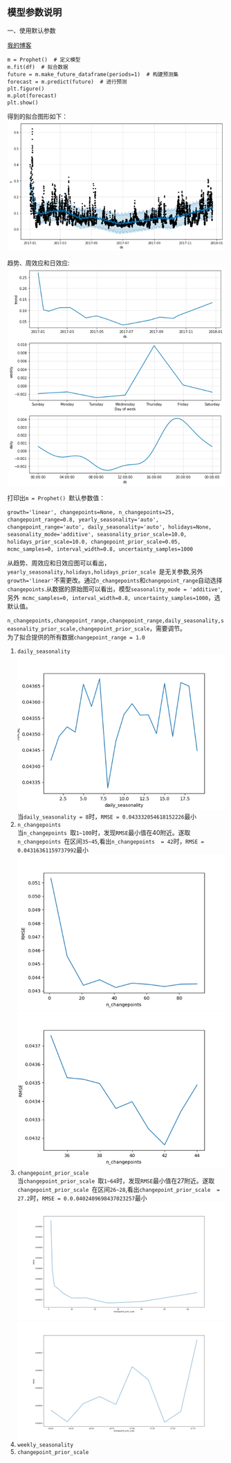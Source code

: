模型参数说明  
---
一、使用默认参数

[我的博客](https://github.com/Blankit)
```
m = Prophet()  # 定义模型
m.fit(df)  # 拟合数据
future = m.make_future_dataframe(periods=1)  # 构建预测集
forecast = m.predict(future)  # 进行预测
plt.figure()
m.plot(forecast)
plt.show()
```
得到的拟合图形如下：  
![orginal_fit](https://github.com/Blankit/try/blob/master/pic/orginal_fit.png) 

趋势、周效应和日效应:  
![components](https://github.com/Blankit/try/blob/master/pic/components.png)  

打印出`m = Prophet() `默认参数值：  

`growth='linear', changepoints=None, n_changepoints=25, changepoint_range=0.8, yearly_seasonality='auto', changepoint_range='auto', daily_seasonality='auto', holidays=None, seasonality_mode='additive', seasonality_prior_scale=10.0, holidays_prior_scale=10.0, changepoint_prior_scale=0.05, mcmc_samples=0, interval_width=0.8, uncertainty_samples=1000`  

从趋势、周效应和日效应图可以看出，`yearly_seasonality,holidays,holidays_prior_scale `是无关参数,另外`growth='linear'`不需更改。通过`n_changepoints`和`changepoint_range`自动选择`changepoints`.从数据的原始图可以看出，模型`seasonality_mode = 'additive'`,另外` mcmc_samples=0, interval_width=0.8, uncertainty_samples=1000`，选默认值。

`n_changepoints,changepoint_range,changepoint_range,daily_seasonality,seasonality_prior_scale,changepoint_prior_scale`，需要调节。  
为了拟合提供的所有数据`changepoint_range = 1.0`

1. `daily_seasonality`<br>
![](https://github.com/Blankit/try/blob/master/pic/daily_seasonality.png)<br>
当`daily_seasonality = 8`时，`RMSE = 0.043332054618152226`最小<br>
2. `n_changepoints `<br>
当`n_changepoints `取`1~100`时，发现`RMSE`最小值在40附近。遂取`n_changepoints `在区间`35~45`,看出`n_changepoints  = 42`时，`RMSE = 0.04316361159737992`最小<br>
![](https://github.com/Blankit/try/blob/master/pic/n_changepoints_1_100n.png)<br>
![](https://github.com/Blankit/try/blob/master/pic/n_changepoints_35_45.png)<br>
3. `changepoint_prior_scale `<br>
当`changepoint_prior_scale `取`1~64`时，发现`RMSE`最小值在27附近。遂取`changepoint_prior_scale `在区间`26~28`,看出`changepoint_prior_scale  = 27.2`时，`RMSE = 0.0.0402409698437023257`最小<br>
![](https://github.com/Blankit/try/blob/master/pic/changepoint_prior_scale1_64.png)
![](https://github.com/Blankit/try/blob/master/pic/changepoint_prior_scale26_28.png)<br>
4. `weekly_seasonality `<br>
5. `changepoint_prior_scale`<br>

